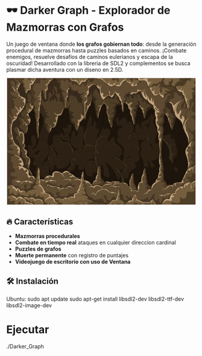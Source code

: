 # 🕶️ Darker Graph - Explorador de Mazmorras con Grafos


Un juego de ventana donde **los grafos gobiernan todo**: desde la generación procedural de mazmorras hasta puzzles basados en caminos. ¡Combate enemigos, resuelve desafíos de caminos eulerianos y escapa de la oscuridad! Desarrollado con la libreria de SDL2 y complementos se busca plasmar dicha aventura con un diseno en 2.5D.

<p align="center">
  <img src="assets/screenshots/caveBack.jpg" width="500">
</p>

## 🔥 Características
- **Mazmorras procedurales** 
- **Combate en tiempo real** ataques en cualquier direccion cardinal
- **Puzzles de grafos** 
- **Muerte permanente** con registro de puntajes
- **Videojuego de escritorio con uso de Ventana**

## 🛠️ Instalación
Ubuntu: sudo apt update
sudo apt-get install libsdl2-dev libsdl2-ttf-dev libsdl2-image-dev

# Ejecutar
./Darker_Graph

